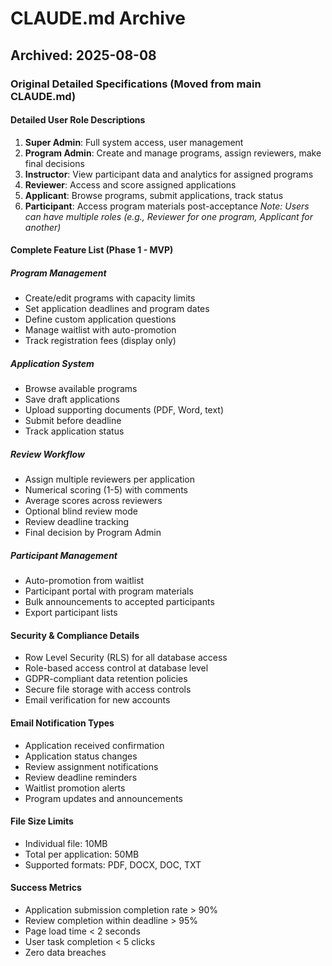 # CLAUDE.md Archive
## Archived: 2025-08-08

### Original Detailed Specifications (Moved from main CLAUDE.md)

#### Detailed User Role Descriptions
1. **Super Admin**: Full system access, user management
2. **Program Admin**: Create and manage programs, assign reviewers, make final decisions
3. **Instructor**: View participant data and analytics for assigned programs
4. **Reviewer**: Access and score assigned applications
5. **Applicant**: Browse programs, submit applications, track status
6. **Participant**: Access program materials post-acceptance
*Note: Users can have multiple roles (e.g., Reviewer for one program, Applicant for another)*

#### Complete Feature List (Phase 1 - MVP)
##### Program Management
- Create/edit programs with capacity limits
- Set application deadlines and program dates
- Define custom application questions
- Manage waitlist with auto-promotion
- Track registration fees (display only)

##### Application System
- Browse available programs
- Save draft applications
- Upload supporting documents (PDF, Word, text)
- Submit before deadline
- Track application status

##### Review Workflow
- Assign multiple reviewers per application
- Numerical scoring (1-5) with comments
- Average scores across reviewers
- Optional blind review mode
- Review deadline tracking
- Final decision by Program Admin

##### Participant Management
- Auto-promotion from waitlist
- Participant portal with program materials
- Bulk announcements to accepted participants
- Export participant lists

#### Security & Compliance Details
- Row Level Security (RLS) for all database access
- Role-based access control at database level
- GDPR-compliant data retention policies
- Secure file storage with access controls
- Email verification for new accounts

#### Email Notification Types
- Application received confirmation
- Application status changes
- Review assignment notifications
- Review deadline reminders
- Waitlist promotion alerts
- Program updates and announcements

#### File Size Limits
- Individual file: 10MB
- Total per application: 50MB
- Supported formats: PDF, DOCX, DOC, TXT

#### Success Metrics
- Application submission completion rate > 90%
- Review completion within deadline > 95%
- Page load time < 2 seconds
- User task completion < 5 clicks
- Zero data breaches